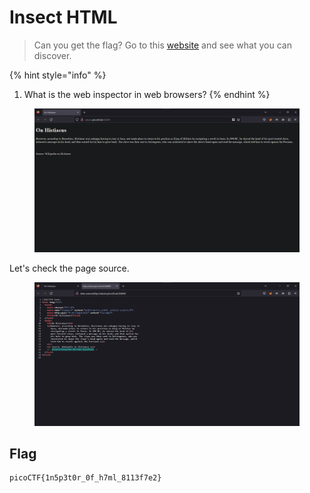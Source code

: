 # Insect HTML

> Can you get the flag? Go to this [website](http://saturn.picoctf.net:56849/) and see what you can discover.

{% hint style="info" %}
1. What is the web inspector in web browsers?
{% endhint %}

<figure><img src="../../.gitbook/assets/1 (55).png" alt=""><figcaption></figcaption></figure>

Let's check the page source.

<figure><img src="../../.gitbook/assets/2 (54).png" alt=""><figcaption></figcaption></figure>

## Flag

```
picoCTF{1n5p3t0r_0f_h7ml_8113f7e2}
```
